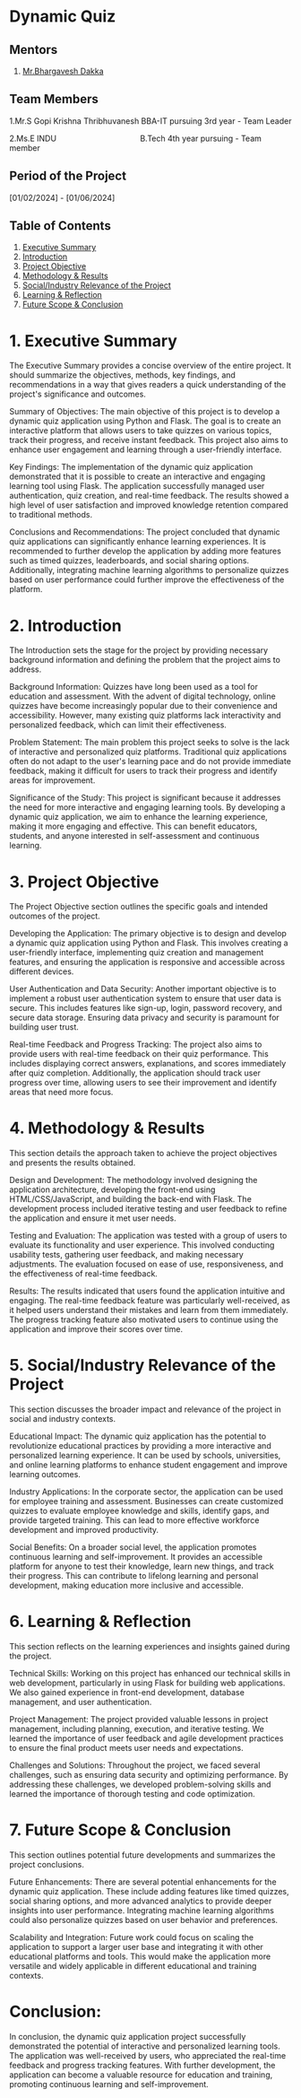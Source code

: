 # Dynamic Quiz

## Mentors
1. <span style="text-decoration:underline; color:blue;">[Mr.Bhargavesh Dakka](#Mr.Bhargavesh )</span>
  

## Team Members
<html>
<p>1.Mr.S Gopi Krishna Thribhuvanesh BBA-IT pursuing 3rd year - Team Leader</p>
<p>2.Ms.E INDU &nbsp;&nbsp;&nbsp;&nbsp;&nbsp;&nbsp;&nbsp;&nbsp;&nbsp;&nbsp;&nbsp;&nbsp;&nbsp;&nbsp;&nbsp;&nbsp;&nbsp;&nbsp;&nbsp;&nbsp;&nbsp;&nbsp;&nbsp;&nbsp;&nbsp;&nbsp;&nbsp;&nbsp;&nbsp;&nbsp;&nbsp;&nbsp;&nbsp;&nbsp;&nbsp;&nbsp;    B.Tech    4th year pursuing - Team member</p>
</html>

## Period of the Project 
[01/02/2024] - [01/06/2024]

## Table of Contents
1. <span style="text-decoration:underline; color:blue;">[Executive Summary](#executive-summary)</span>
2. <span style="text-decoration:underline; color:blue;">[Introduction](#introduction)</span>
3. <span style="text-decoration:underline; color:blue;">[Project Objective](#project-objective)</span>
4. <span style="text-decoration:underline; color:blue;">[Methodology & Results](#methodology-results)</span>
5. <span style="text-decoration:underline; color:blue;">[Social/Industry Relevance of the Project](#social-industry-relevance-of-the-project)</span>
6. <span style="text-decoration:underline; color:blue;">[Learning & Reflection](#learning-reflection)</span>
7. <span style="text-decoration:underline; color:blue;">[Future Scope & Conclusion](#future-scope-conclusion)</span>
<h1>1. Executive Summary</h1>
   
The Executive Summary provides a concise overview of the entire project. It should summarize the objectives, methods, key findings, and recommendations in a way that gives readers a quick understanding of the project's significance and outcomes.

Summary of Objectives:
The main objective of this project is to develop a dynamic quiz application using Python and Flask. The goal is to create an interactive platform that allows users to take quizzes on various topics, track their progress, and receive instant feedback. This project also aims to enhance user engagement and learning through a user-friendly interface.

Key Findings:
The implementation of the dynamic quiz application demonstrated that it is possible to create an interactive and engaging learning tool using Flask. The application successfully managed user authentication, quiz creation, and real-time feedback. The results showed a high level of user satisfaction and improved knowledge retention compared to traditional methods.

Conclusions and Recommendations:
The project concluded that dynamic quiz applications can significantly enhance learning experiences. It is recommended to further develop the application by adding more features such as timed quizzes, leaderboards, and social sharing options. Additionally, integrating machine learning algorithms to personalize quizzes based on user performance could further improve the effectiveness of the platform.

<h1>2. Introduction</h1>
The Introduction sets the stage for the project by providing necessary background information and defining the problem that the project aims to address.

Background Information:
Quizzes have long been used as a tool for education and assessment. With the advent of digital technology, online quizzes have become increasingly popular due to their convenience and accessibility. However, many existing quiz platforms lack interactivity and personalized feedback, which can limit their effectiveness.

Problem Statement:
The main problem this project seeks to solve is the lack of interactive and personalized quiz platforms. Traditional quiz applications often do not adapt to the user's learning pace and do not provide immediate feedback, making it difficult for users to track their progress and identify areas for improvement.

Significance of the Study:
This project is significant because it addresses the need for more interactive and engaging learning tools. By developing a dynamic quiz application, we aim to enhance the learning experience, making it more engaging and effective. This can benefit educators, students, and anyone interested in self-assessment and continuous learning.

<h1>3. Project Objective</h1>
The Project Objective section outlines the specific goals and intended outcomes of the project.

Developing the Application:
The primary objective is to design and develop a dynamic quiz application using Python and Flask. This involves creating a user-friendly interface, implementing quiz creation and management features, and ensuring the application is responsive and accessible across different devices.

User Authentication and Data Security:
Another important objective is to implement a robust user authentication system to ensure that user data is secure. This includes features like sign-up, login, password recovery, and secure data storage. Ensuring data privacy and security is paramount for building user trust.

Real-time Feedback and Progress Tracking:
The project also aims to provide users with real-time feedback on their quiz performance. This includes displaying correct answers, explanations, and scores immediately after quiz completion. Additionally, the application should track user progress over time, allowing users to see their improvement and identify areas that need more focus.

<h1>4. Methodology & Results</h1>
This section details the approach taken to achieve the project objectives and presents the results obtained.

Design and Development:
The methodology involved designing the application architecture, developing the front-end using HTML/CSS/JavaScript, and building the back-end with Flask. The development process included iterative testing and user feedback to refine the application and ensure it met user needs.

Testing and Evaluation:
The application was tested with a group of users to evaluate its functionality and user experience. This involved conducting usability tests, gathering user feedback, and making necessary adjustments. The evaluation focused on ease of use, responsiveness, and the effectiveness of real-time feedback.

Results:
The results indicated that users found the application intuitive and engaging. The real-time feedback feature was particularly well-received, as it helped users understand their mistakes and learn from them immediately. The progress tracking feature also motivated users to continue using the application and improve their scores over time.

<h1>5. Social/Industry Relevance of the Project</h1>
This section discusses the broader impact and relevance of the project in social and industry contexts.

Educational Impact:
The dynamic quiz application has the potential to revolutionize educational practices by providing a more interactive and personalized learning experience. It can be used by schools, universities, and online learning platforms to enhance student engagement and improve learning outcomes.

Industry Applications:
In the corporate sector, the application can be used for employee training and assessment. Businesses can create customized quizzes to evaluate employee knowledge and skills, identify gaps, and provide targeted training. This can lead to more effective workforce development and improved productivity.

Social Benefits:
On a broader social level, the application promotes continuous learning and self-improvement. It provides an accessible platform for anyone to test their knowledge, learn new things, and track their progress. This can contribute to lifelong learning and personal development, making education more inclusive and accessible.

<h1>6. Learning & Reflection</h1>
This section reflects on the learning experiences and insights gained during the project.

Technical Skills:
Working on this project has enhanced our technical skills in web development, particularly in using Flask for building web applications. We also gained experience in front-end development, database management, and user authentication.

Project Management:
The project provided valuable lessons in project management, including planning, execution, and iterative testing. We learned the importance of user feedback and agile development practices to ensure the final product meets user needs and expectations.

Challenges and Solutions:
Throughout the project, we faced several challenges, such as ensuring data security and optimizing performance. By addressing these challenges, we developed problem-solving skills and learned the importance of thorough testing and code optimization.

<h1>7. Future Scope & Conclusion</h1>
This section outlines potential future developments and summarizes the project conclusions.

Future Enhancements:
There are several potential enhancements for the dynamic quiz application. These include adding features like timed quizzes, social sharing options, and more advanced analytics to provide deeper insights into user performance. Integrating machine learning algorithms could also personalize quizzes based on user behavior and preferences.

Scalability and Integration:
Future work could focus on scaling the application to support a larger user base and integrating it with other educational platforms and tools. This would make the application more versatile and widely applicable in different educational and training contexts.

<h1>Conclusion:</h1>
In conclusion, the dynamic quiz application project successfully demonstrated the potential of interactive and personalized learning tools. The application was well-received by users, who appreciated the real-time feedback and progress tracking features. With further development, the application can become a valuable resource for education and training, promoting continuous learning and self-improvement.

